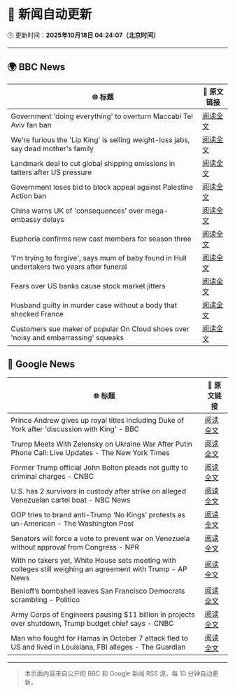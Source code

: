 # 🧠 新闻自动更新

🕒 更新时间：**2025年10月18日 04:24:07（北京时间）**

---

## 🌍 BBC News

| 🌐 标题 | 🔗 原文链接 |
|--------|-------------|
| Government 'doing everything' to overturn Maccabi Tel Aviv fan ban | [阅读全文](https://www.bbc.com/news/articles/c5ylxn8g2y2o?at_medium=RSS&at_campaign=rss) |
| We're furious the 'Lip King' is selling weight-loss jabs, say dead mother's family | [阅读全文](https://www.bbc.com/news/articles/c4gk0w95jyjo?at_medium=RSS&at_campaign=rss) |
| Landmark deal to cut global shipping emissions in tatters after US pressure | [阅读全文](https://www.bbc.com/news/articles/c3vnl0yxg53o?at_medium=RSS&at_campaign=rss) |
| Government loses bid to block appeal against Palestine Action ban | [阅读全文](https://www.bbc.com/news/articles/ce9dg5v43vmo?at_medium=RSS&at_campaign=rss) |
| China warns UK of 'consequences' over mega-embassy delays | [阅读全文](https://www.bbc.com/news/articles/c629j10gln8o?at_medium=RSS&at_campaign=rss) |
| Euphoria confirms new cast members for season three | [阅读全文](https://www.bbc.com/news/articles/c8eyk31w3j5o?at_medium=RSS&at_campaign=rss) |
| 'I'm trying to forgive', says mum of baby found in Hull undertakers two years after funeral | [阅读全文](https://www.bbc.com/news/articles/clykvp0424po?at_medium=RSS&at_campaign=rss) |
| Fears over US banks cause stock market jitters | [阅读全文](https://www.bbc.com/news/articles/c4gjz82wx4wo?at_medium=RSS&at_campaign=rss) |
| Husband guilty in murder case without a body that shocked France | [阅读全文](https://www.bbc.com/news/articles/crexz473pvxo?at_medium=RSS&at_campaign=rss) |
| Customers sue maker of popular On Cloud shoes over 'noisy and embarrassing' squeaks | [阅读全文](https://www.bbc.com/news/articles/c803lzr87yno?at_medium=RSS&at_campaign=rss) |

## 📰 Google News

| 🌐 标题 | 🔗 原文链接 |
|--------|-------------|
| Prince Andrew gives up royal titles including Duke of York after 'discussion with King' - BBC | [阅读全文](https://news.google.com/rss/articles/CBMiVEFVX3lxTFB2YS05anFEbDFaa2owMVhiM3MwYzFXbWVnUk0zQk5EcEJIQXY5ZlJwa1RDb1J4S2NhM0lRM3E5SHRDRmM0eUtjUncwNThxSmwtQ19TVw?oc=5) |
| Trump Meets With Zelensky on Ukraine War After Putin Phone Call: Live Updates - The New York Times | [阅读全文](https://news.google.com/rss/articles/CBMib0FVX3lxTFBzenpOVVJyekpqT0JSRWl6bWVZOGo1VGx0eXh4dUdYY25yTUxrYks3MV9JUExFenhNZmFyVWhoeldiUURTcW5aei1ISnFZN0JoMzQxeUNLdDZxZ2h0eTNjS3ZLUW9fS0U3emhIdDVWUQ?oc=5) |
| Former Trump official John Bolton pleads not guilty to criminal charges - CNBC | [阅读全文](https://news.google.com/rss/articles/CBMidkFVX3lxTE1HcjZyVnhwYXMxQWtGdjRoS1dybmRMOHpxWXc0bmQ5alduWUFuamFTUHZrSHZfdHRTRDdWa2I3WGZMRXNKUmRZNzFMQU84YUljMV9vSzVXVkVDR18zSWxwR2QtVHV4Z3RORldHWlEwSEZvc1p5QUHSAXtBVV95cUxNS2wyRkZaM29pcHVPQ3o2ejdvSkJxdng2NHdPWUo5WjVBSF9LNWQ5aVNNMkxCYmFBVGR5ZG9GLUcxRTdteHFINFRqanEwRy1tZ2p3SEpKSlRMNTJFUFV6eE5XMXZ0ZXNXWlJtVUtfLWlnZExqVXNpS0RfcW8?oc=5) |
| U.S. has 2 survivors in custody after strike on alleged Venezuelan cartel boat - NBC News | [阅读全文](https://news.google.com/rss/articles/CBMirAFBVV95cUxPMXBaWlUzVTVPaXdNeWZpdFdPY21yeGE0aXVGX0kxNWxWdWhRcENWb0dEdkhDQTRiMTB5NUhfR25aUUhSM0pBa0ZKRDkzNjR5dkpPeGZXUHExZXpJckRaZzdyTXQ4N0lyaU9mS0V6OFdWcTVtTnVxNGlONld3ZWlrTkxUMWhvaWFEOHQzMVZGdUR3WDV1dnZGWkxuNFZnLXZ6Q0tRYlRtN1Z1Z0ow0gFWQVVfeXFMUDB0VHUwb1RVQkRJUXpVSTFlMkpCRm14LWUzaVZIZGxVMVRFSUw5SUx0V3ZBZ1dHdkx0dzhSRnpsb1ZYMTByekR3a2xwREN2bW1CbnB2Zmc?oc=5) |
| GOP tries to brand anti-Trump ‘No Kings’ protests as un-American - The Washington Post | [阅读全文](https://news.google.com/rss/articles/CBMijgFBVV95cUxQMTNVUkotbEctUGd1dm84NXFYLS0zMVhPWUhsSnhMTGxxZE1Bc3N4UElETTduUFFEdkl6SmJIa0RGME1XZDloUDYyRTBndzhkM1R1V21SdWIybGhhbmRpY25TWEpNaUxoRnlkc0hpOWZhaWVEVGNJZEVCd3l0QjJfVVlJY2lfd1dhTko1T21R?oc=5) |
| Senators will force a vote to prevent war on Venezuela without approval from Congress - NPR | [阅读全文](https://news.google.com/rss/articles/CBMihwFBVV95cUxPU05nalBzMGk2dUVhVTVZUjlibmNTRzJNOWsxeE5BOFBuQjhkN3FtQzRta1NrckxfWjZqZUk5Rnhxa2hLMWpwNHYzbDNyenpuc3NjNDZaRWpwajFRNEJ3TDlxSWpnakF5SE1xMGo4Q21xTU5hTGltVUNZTlJ1S21sbnJaQk1iS0k?oc=5) |
| With no takers yet, White House sets meeting with colleges still weighing an agreement with Trump - AP News | [阅读全文](https://news.google.com/rss/articles/CBMioAFBVV95cUxPOU1FUHJsLUxxMVhPVnQzelJPZ2IzWkx2VkxsN19ZYW5lYjNFNVNpbWlMT0ItR3lsX3VKLWdiam55b0I5OVBMWXdMbFlmTkY5VWRXZG13MEwzbzlZN2p3dVdEbkVfcXJXZXZiN2dONFh3Y2R6T0FDT1dDMHQtTS1zRm5pblBxbVhqZ2s1aUZ1UWdVUE5IOVFCQml5aDlXYmRq?oc=5) |
| Benioff’s bombshell leaves San Francisco Democrats scrambling - Politico | [阅读全文](https://news.google.com/rss/articles/CBMitAFBVV95cUxPRl9OOTdMQjdodEhKd2E3Q1Z4R3hRRE90MnNpRDJrVzBJNjk1ZWNnVHZKVVJiZmRITkxPY0NvZnpxOUg4R2NMZXFqTFN2RGdkMUpxNnpKQXE4VUprSnBoMTBZeEMtWWtOcmZxRkN6XzhhRTVpTHVYcTVHLWJsQS1GUEpqTC1WSm43cjU2Tk95cFVab3R3MUtZalVpdzNyUEtoMU90emJPUEhyN0c0d2xGVkJ1OHc?oc=5) |
| Army Corps of Engineers pausing $11 billion in projects over shutdown, Trump budget chief says - CNBC | [阅读全文](https://news.google.com/rss/articles/CBMiekFVX3lxTFBTbU5KSGRkUlBwQVdHNC1vcnY1X0Nvc2tZVTJMSGRJRWp1Q2FoMmlzNFhnTjhfanpqSVlxeGJ4Y2ZSV3l0UVE2ZWVBVTFkdC04ODU0UElmZGJSdDhKM0JRUFdULVQzT2hkMWlXX2hQYUhJdjJuSmxfY2lB0gF_QVVfeXFMTUdwSXJ5MGZmb0JFTlNUaFJBSE15cGVfRk9MYlJQUk55SG8zdjlsOE9ncE5CTjNNbVRCU1o5R0VVMmlJaXJQM0phS0xTZ2ZyaG5ENWVhMXBJQUZRTkRWSDlfM3o4czc2OG9VZ0J4Ul93bGk3WTM4c2hLNTZEWDk0TQ?oc=5) |
| Man who fought for Hamas in October 7 attack fled to US and lived in Louisiana, FBI alleges - The Guardian | [阅读全文](https://news.google.com/rss/articles/CBMigAFBVV95cUxNTkpHcDY5NW9TcUhXZjJxRHVCS0h1YjlSaGlKVlV1cnlNUkpGR3RMWHRnNXZZU25qa216ZWpHZWtHLVF3RWxiQlFTeWg5QjQ4WlhSQ3RSdHdEUkNtejV6dXNOVWZWTWhKbkpDZkhvRGlsOC1BeC1jZmU0blExVjFuaA?oc=5) |

---
> 本页面内容来自公开的 BBC 和 Google 新闻 RSS 源，每 10 分钟自动更新。